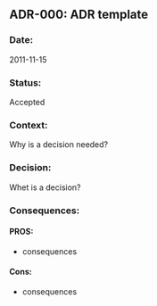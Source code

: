 ## ADR-000: ADR template

### Date:
2011-11-15

### Status:
Accepted

### Context:
Why is a decision needed?

### Decision:
Whet is a decision?

### Consequences:


#### PROS:
+ consequences

#### Cons:
- consequences